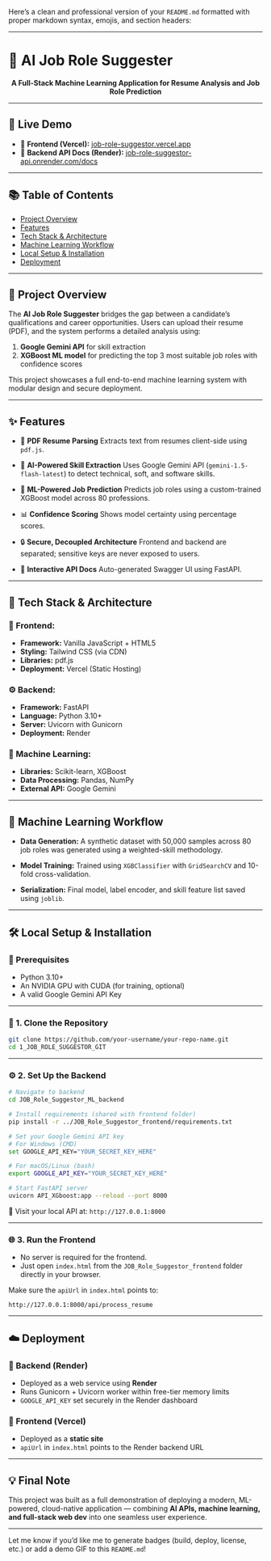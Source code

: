 Here’s a clean and professional version of your `README.md` formatted with proper markdown syntax, emojis, and section headers:

---

# 🎯 AI Job Role Suggester

<div align="center">
  <strong>A Full-Stack Machine Learning Application for Resume Analysis and Job Role Prediction</strong>
</div>

---

## 🚀 Live Demo

* 🔗 **Frontend (Vercel):** [job-role-suggestor.vercel.app](https://job-role-suggestor.vercel.app/)
* 🔗 **Backend API Docs (Render):** [job-role-suggestor-api.onrender.com/docs](https://job-role-suggestor-api.onrender.com/docs)

---

## 📚 Table of Contents

* [Project Overview](#project-overview)
* [Features](#features)
* [Tech Stack & Architecture](#tech-stack--architecture)
* [Machine Learning Workflow](#machine-learning-workflow)
* [Local Setup & Installation](#local-setup--installation)
* [Deployment](#deployment)

---

## 🧠 Project Overview

The **AI Job Role Suggester** bridges the gap between a candidate’s qualifications and career opportunities. Users can upload their resume (PDF), and the system performs a detailed analysis using:

1. **Google Gemini API** for skill extraction
2. **XGBoost ML model** for predicting the top 3 most suitable job roles with confidence scores

This project showcases a full end-to-end machine learning system with modular design and secure deployment.

---

## ✨ Features

* 📄 **PDF Resume Parsing**
  Extracts text from resumes client-side using `pdf.js`.

* 🤖 **AI-Powered Skill Extraction**
  Uses Google Gemini API (`gemini-1.5-flash-latest`) to detect technical, soft, and software skills.

* 🧠 **ML-Powered Job Prediction**
  Predicts job roles using a custom-trained XGBoost model across 80 professions.

* 📊 **Confidence Scoring**
  Shows model certainty using percentage scores.

* 🔒 **Secure, Decoupled Architecture**
  Frontend and backend are separated; sensitive keys are never exposed to users.

* 🧪 **Interactive API Docs**
  Auto-generated Swagger UI using FastAPI.

---

## 🧱 Tech Stack & Architecture

### 🎨 Frontend:

* **Framework:** Vanilla JavaScript + HTML5
* **Styling:** Tailwind CSS (via CDN)
* **Libraries:** pdf.js
* **Deployment:** Vercel (Static Hosting)

### ⚙️ Backend:

* **Framework:** FastAPI
* **Language:** Python 3.10+
* **Server:** Uvicorn with Gunicorn
* **Deployment:** Render

### 🧠 Machine Learning:

* **Libraries:** Scikit-learn, XGBoost
* **Data Processing:** Pandas, NumPy
* **External API:** Google Gemini

---

## 🧪 Machine Learning Workflow

* **Data Generation:**
  A synthetic dataset with 50,000 samples across 80 job roles was generated using a weighted-skill methodology.

* **Model Training:**
  Trained using `XGBClassifier` with `GridSearchCV` and 10-fold cross-validation.

* **Serialization:**
  Final model, label encoder, and skill feature list saved using `joblib`.

---

## 🛠️ Local Setup & Installation

### 🧩 Prerequisites

* Python 3.10+
* An NVIDIA GPU with CUDA (for training, optional)
* A valid Google Gemini API Key

---

### 🔧 1. Clone the Repository

```bash
git clone https://github.com/your-username/your-repo-name.git
cd 1_JOB_ROLE_SUGGESTOR_GIT
```

---

### ⚙️ 2. Set Up the Backend

```bash
# Navigate to backend
cd JOB_Role_Suggestor_ML_backend

# Install requirements (shared with frontend folder)
pip install -r ../JOB_Role_Suggestor_frontend/requirements.txt

# Set your Google Gemini API key
# For Windows (CMD)
set GOOGLE_API_KEY="YOUR_SECRET_KEY_HERE"

# For macOS/Linux (bash)
export GOOGLE_API_KEY="YOUR_SECRET_KEY_HERE"

# Start FastAPI server
uvicorn API_XGboost:app --reload --port 8000
```

🔗 Visit your local API at: `http://127.0.0.1:8000`

---

### 🌐 3. Run the Frontend

* No server is required for the frontend.
* Just open `index.html` from the `JOB_Role_Suggestor_frontend` folder directly in your browser.

Make sure the `apiUrl` in `index.html` points to:

```
http://127.0.0.1:8000/api/process_resume
```

---

## ☁️ Deployment

### 🔧 Backend (Render)

* Deployed as a web service using **Render**
* Runs Gunicorn + Uvicorn worker within free-tier memory limits
* `GOOGLE_API_KEY` set securely in the Render dashboard

### 🎨 Frontend (Vercel)

* Deployed as a **static site**
* `apiUrl` in `index.html` points to the Render backend URL

---

## 💡 Final Note

This project was built as a full demonstration of deploying a modern, ML-powered, cloud-native application — combining **AI APIs, machine learning, and full-stack web dev** into one seamless user experience.

---

Let me know if you’d like me to generate badges (build, deploy, license, etc.) or add a demo GIF to this `README.md`!
